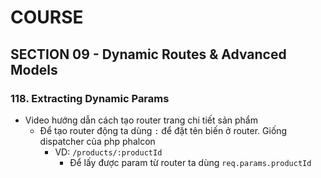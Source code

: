 # COURSE

## SECTION 09 - Dynamic Routes & Advanced Models

### 118. Extracting Dynamic Params

- Video hướng dẫn cách tạo router trang chi tiết sản phẩm
  - Để tạo router động ta dùng `:` để đặt tên biến ở router. Giống dispatcher của php phalcon
    - VD: `/products/:productId` 
      - Để lấy được param từ router ta dùng `req.params.productId`
